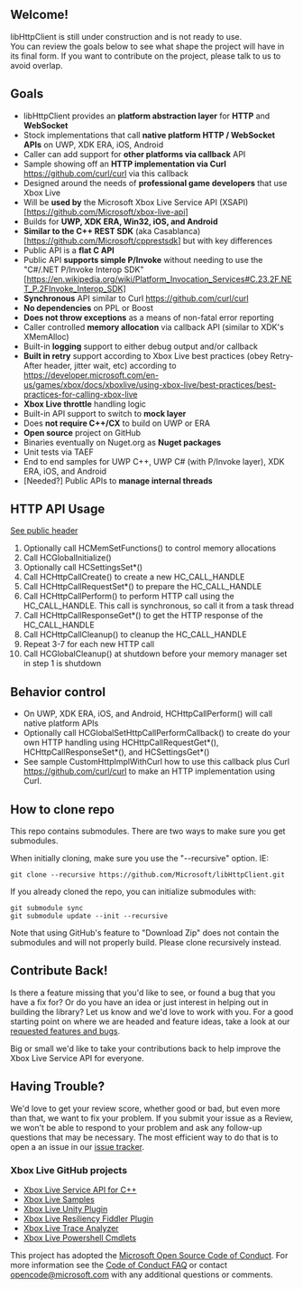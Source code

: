 ## Welcome!

libHttpClient is still under construction and is not ready to use.  
You can review the goals below to see what shape the project will have in its final form.
If you want to contribute on the project, please talk to us to avoid overlap.

## Goals

- libHttpClient provides an **platform abstraction layer** for **HTTP** and **WebSocket**
- Stock implementations that call **native platform HTTP / WebSocket APIs** on UWP, XDK ERA, iOS, Android 
- Caller can add support for **other platforms via callback** API
- Sample showing off an **HTTP implementation via Curl** https://github.com/curl/curl via this callback
- Designed around the needs of **professional game developers** that use Xbox Live
- Will be **used by** the Microsoft Xbox Live Service API (XSAPI) [https://github.com/Microsoft/xbox-live-api]
- Builds for **UWP, XDK ERA, Win32, iOS, and Android**
- **Similar to the C++ REST SDK** (aka Casablanca) [https://github.com/Microsoft/cpprestsdk] but with key differences
- Public API is a **flat C API**
- Public API **supports simple P/Invoke** without needing to use the "C#/.NET P/Invoke Interop SDK" [https://en.wikipedia.org/wiki/Platform_Invocation_Services#C.23.2F.NET_P.2FInvoke_Interop_SDK]
- **Synchronous** API similar to Curl https://github.com/curl/curl
- **No dependencies** on PPL or Boost
- **Does not throw exceptions** as a means of non-fatal error reporting
- Caller controlled **memory allocation** via callback API (similar to XDK's XMemAlloc)
- Built-in **logging** support to either debug output and/or callback
- **Built in retry** support according to Xbox Live best practices (obey Retry-After header, jitter wait, etc) according to https://developer.microsoft.com/en-us/games/xbox/docs/xboxlive/using-xbox-live/best-practices/best-practices-for-calling-xbox-live
- **Xbox Live throttle** handling logic
- Built-in API support to switch to **mock layer**
- Does **not require C++/CX** to build on UWP or ERA
- **Open source** project on GitHub
- Binaries eventually on Nuget.org as **Nuget packages**
- Unit tests via TAEF
- End to end samples for UWP C++, UWP C# (with P/Invoke layer), XDK ERA, iOS, and Android
- [Needed?] Public APIs to **manage internal threads**

## HTTP API Usage

[See public header](../../tree/master/Include/httpClient/httpClient.h)

1. Optionally call HCMemSetFunctions() to control memory allocations
1. Call HCGlobalInitialize()
1. Optionally call HCSettingsSet*()
1. Call HCHttpCallCreate() to create a new HC_CALL_HANDLE
1. Call HCHttpCallRequestSet*() to prepare the HC_CALL_HANDLE
1. Call HCHttpCallPerform() to perform HTTP call using the HC_CALL_HANDLE.  This call is synchronous, so call it from a task thread
1. Call HCHttpCallResponseGet*() to get the HTTP response of the HC_CALL_HANDLE
1. Call HCHttpCallCleanup() to cleanup the HC_CALL_HANDLE
1. Repeat 3-7 for each new HTTP call
1. Call HCGlobalCleanup() at shutdown before your memory manager set in step 1 is shutdown

## Behavior control

* On UWP, XDK ERA, iOS, and Android, HCHttpCallPerform() will call native platform APIs
* Optionally call HCGlobalSetHttpCallPerformCallback() to create do your own HTTP handling using HCHttpCallRequestGet*(), HCHttpCallResponseSet*(), and HCSettingsGet*()
* See sample CustomHttpImplWithCurl how to use this callback plus Curl https://github.com/curl/curl to make an HTTP implementation using Curl.

## How to clone repo

This repo contains submodules.  There are two ways to make sure you get submodules.

When initially cloning, make sure you use the "--recursive" option. IE:

    git clone --recursive https://github.com/Microsoft/libHttpClient.git

If you already cloned the repo, you can initialize submodules with:

    git submodule sync
    git submodule update --init --recursive

Note that using GitHub's feature to "Download Zip" does not contain the submodules and will not properly build.  Please clone recursively instead.

## Contribute Back!

Is there a feature missing that you'd like to see, or found a bug that you have a fix for? Or do you have an idea or just interest in helping out in building the library? Let us know and we'd love to work with you. For a good starting point on where we are headed and feature ideas, take a look at our [requested features and bugs](../../issues).  

Big or small we'd like to take your contributions back to help improve the Xbox Live Service API for everyone.

## Having Trouble?

We'd love to get your review score, whether good or bad, but even more than that, we want to fix your problem. If you submit your issue as a Review, we won't be able to respond to your problem and ask any follow-up questions that may be necessary. The most efficient way to do that is to open a an issue in our [issue tracker](../../issues).  

### Xbox Live GitHub projects
*   [Xbox Live Service API for C++](https://github.com/Microsoft/xbox-live-api)
*   [Xbox Live Samples](https://github.com/Microsoft/xbox-live-samples)
*   [Xbox Live Unity Plugin](https://github.com/Microsoft/xbox-live-unity-plugin)
*   [Xbox Live Resiliency Fiddler Plugin](https://github.com/Microsoft/xbox-live-resiliency-fiddler-plugin)
*   [Xbox Live Trace Analyzer](https://github.com/Microsoft/xbox-live-trace-analyzer)
*   [Xbox Live Powershell Cmdlets](https://github.com/Microsoft/xbox-live-powershell-module)

This project has adopted the [Microsoft Open Source Code of Conduct](https://opensource.microsoft.com/codeofconduct/). For more information see the [Code of Conduct FAQ](https://opensource.microsoft.com/codeofconduct/faq/) or contact [opencode@microsoft.com](mailto:opencode@microsoft.com) with any additional questions or comments.
